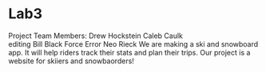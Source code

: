 # Lab3
Project Team Members:
Drew Hockstein
Caleb Caulk  
editing
Bill Black
Force Error
Neo Rieck
We are making a ski and snowboard app.
It will help riders track their stats and plan their trips.
Our project is a website for skiiers and snowbaorders!
